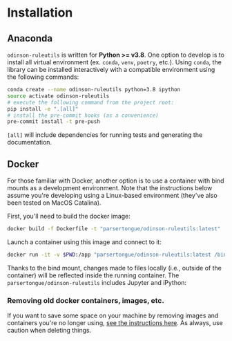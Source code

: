 # Installation

## Anaconda

`odinson-ruleutils` is written for **Python >= v3.8**.  One option to develop is to install all virtual environment (ex. `conda`, `venv`, `poetry`, etc.).  Using `conda`, the library can be installed interactively with a compatible environment using the following commands:

```bash
conda create --name odinson-ruleutils python=3.8 ipython
source activate odinson-ruleutils
# execute the following command from the project root:
pip install -e ".[all]"
# install the pre-commit hooks (as a convenience)
pre-commit install -t pre-push
```

`[all]` will include dependencies for running tests and generating the documentation.

## Docker

For those familiar with Docker, another option is to use a container with bind mounts as a development environment.  Note that the instructions below assume you're developing using a Linux-based environment (they've also been tested on MacOS Catalina).

First, you'll need to build the docker image:

```bash
docker build -f Dockerfile -t "parsertongue/odinson-ruleutils:latest" .
```

Launch a container using this image and connect to it:

```bash
docker run -it -v $PWD:/app "parsertongue/odinson-ruleutils:latest /bin/bash"
```

Thanks to the bind mount, changes made to files locally (i.e., outside of the container) will be reflected inside the running container.  The `parsertongue/odinson-ruleutils` includes Jupyter and iPython:

### Removing old docker containers, images, etc.

If you want to save some space on your machine by removing images and containers you're no longer using, [see the instructions here](https://docs.docker.com/config/pruning/).  As always, use caution when deleting things.
